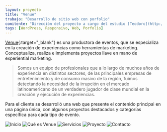 ```yaml
---
layout: proyecto
title: "Venue"
trabajo: "Desarrollo de sitio web con porfolio"
comitente: "Dirección del proyecto a cargo del estudio [Teodoro](http://mundoteodoro.com)."
tags: [WordPress, Responsivo, Web, Porfolio]
---
```


[Venue](http://www.venue.com.ar/){:target="_blank"} es una productora de eventos, que se especializa en la creación de experiencias como herramientas de marketing. Conceptualiza, realiza e implementa proyectos llave en mano de experiential marketing.

> Somos un equipo de profesionales que a lo largo de muchos años de experiencia en distintos sectores, de las principales empresas de entretenimiento y de consumo masivo de la región, fuimos detectando la necesidad de la irrupción en el mercado latinoamericano de un verdadero jugador de clase mundial en la creación y ejecución de experiencias.

Para el cliente se desarrolló una web que presente el contenido principal en una página única, con algunos proyectos destacados y categorías específica para cada tipo de evento.

<div class="fotorama" data-fit="cover">
	<img src="{{ site.baseurl }}/img/2016_venue1.jpg" alt="Inicio" />
	<img src="{{ site.baseurl }}/img/2016_venue2.jpg" alt="Qué es Venue" />
	<img src="{{ site.baseurl }}/img/2016_venue3.jpg" alt="Servicios" />
	<img src="{{ site.baseurl }}/img/2016_venue4.jpg" alt="Proyecto" />
	<img src="{{ site.baseurl }}/img/2016_venue5.jpg" alt="Contacto" />
</div>
